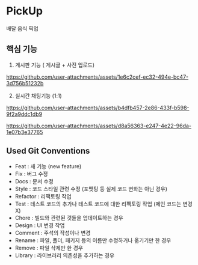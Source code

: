 # PickUp

배달 음식 픽업

## 핵심 기능
1. 게시판 기능 ( 게시글 + 사진 업로드)



https://github.com/user-attachments/assets/1e6c2cef-ec32-494e-bc47-3d756b51232b




2. 실시간 채팅기능 (1:1)



https://github.com/user-attachments/assets/b4dfb457-2e86-433f-b598-9f2a9ddc1db9



https://github.com/user-attachments/assets/d8a56363-e247-4e22-96da-1e07b3e37765



## Used Git Conventions

- Feat : 새 기능 (new feature)
- Fix : 버그 수정
- Docs : 문서 수정
- Style : 코드 스타일 관련 수정 (포맷팅 등 실제 코드 변화는 아닌 경우)
- Refactor : 리팩토링 작업
- Test : 테스트 코드의 추가나 테스트 코드에 대한 리팩토링 작업 (메인 코드는 변경 X)
- Chore : 빌드와 관련된 것들을 업데이트하는 경우
- Design : UI 변경 작업
- Comment : 주석의 작성이나 변경
- Rename : 파일, 폴더, 패키지 등의 이름만 수정하거나 옮기기만 한 경우
- Remove : 파일 삭제만 한 경우
- Library : 라이브러리 의존성을 추가하는 경우
